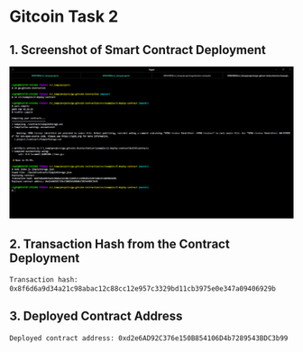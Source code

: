 # Gitcoin Task 2

## 1. Screenshot of Smart Contract Deployment

<img src="smart-contract-deployment.png" />

## 2. Transaction Hash from the Contract Deployment
```
Transaction hash: 0x8f6d6a9d34a21c98abac12c88cc12e957c3329bd11cb3975e0e347a09406929b
```

## 3. Deployed Contract Address
```
Deployed contract address: 0xd2e6AD92C376e150B854106D4b7289543BDC3b99
```
